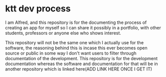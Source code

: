 # ktt dev process
I am Alfred, and this repository is for the documenting the process of creating an app for myself so I can share it possibly in a portfolio, with other students, professors or anyone else who shows interest.

This repository will not be the same one which I actually use for the software, the reasoning behind this is incase this ever becomes open source or public in some way I don't want users to filter through documentation of the development. This repository is for the development documentation whereas the software and documentation for that will be in another repository which is linked here(ADD LINK HERE ONCE I GET IT)
